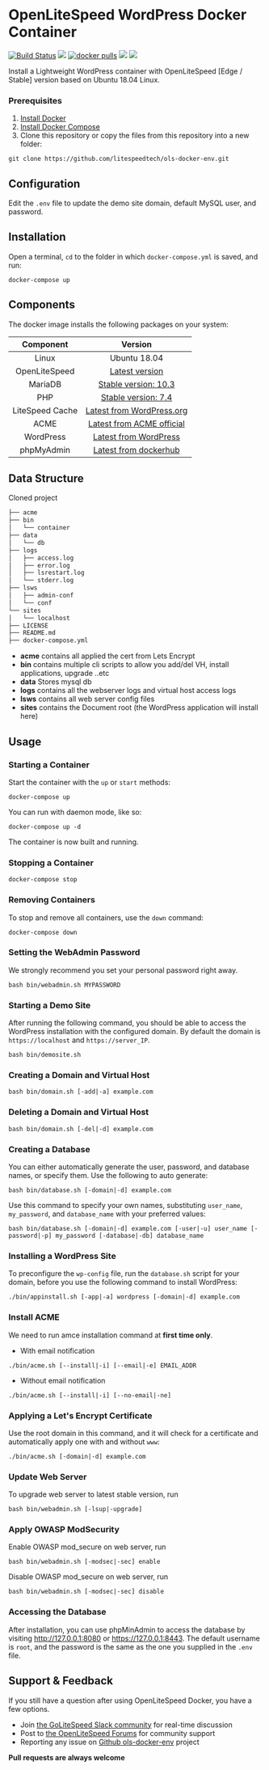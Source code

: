 # OpenLiteSpeed WordPress Docker Container
[![Build Status](https://travis-ci.com/litespeedtech/ols-docker-env.svg?branch=master)](https://hub.docker.com/r/litespeedtech/openlitespeed)
[<img src="https://img.shields.io/github/contributors/litespeedtech/ls-cloud-image.svg">](https://github.com/litespeedtech/ls-cloud-image/graphs/contributors) 
[![docker pulls](https://img.shields.io/docker/pulls/litespeedtech/openlitespeed?style=flat&color=blue)](https://hub.docker.com/r/litespeedtech/openlitespeed)
[<img src="https://img.shields.io/badge/slack-LiteSpeed-blue.svg?logo=slack">](litespeedtech.com/slack) 
[<img src="https://img.shields.io/twitter/follow/litespeedtech.svg?label=Follow&style=social">](https://twitter.com/litespeedtech)

Install a Lightweight WordPress container with OpenLiteSpeed [Edge / Stable] version based on Ubuntu 18.04 Linux.

### Prerequisites
1. [Install Docker](https://www.docker.com/)
2. [Install Docker Compose](https://docs.docker.com/compose/)
3. Clone this repository or copy the files from this repository into a new folder:
```
git clone https://github.com/litespeedtech/ols-docker-env.git
```

## Configuration
Edit the `.env` file to update the demo site domain, default MySQL user, and password.

## Installation
Open a terminal, `cd` to the folder in which `docker-compose.yml` is saved, and run:
```
docker-compose up
```

## Components
The docker image installs the following packages on your system:

|Component|Version|
| :-------------: | :-------------: |
|Linux|Ubuntu 18.04|
|OpenLiteSpeed|[Latest version](https://openlitespeed.org/downloads/)|
|MariaDB|[Stable version: 10.3](https://hub.docker.com/_/mariadb)|
|PHP|[Stable version: 7.4](http://rpms.litespeedtech.com/debian/)|
|LiteSpeed Cache|[Latest from WordPress.org](https://wordpress.org/plugins/litespeed-cache/)|
|ACME|[Latest from ACME official](https://github.com/acmesh-official/get.acme.sh)|
|WordPress|[Latest from WordPress](https://wordpress.org/download/)|
|phpMyAdmin|[Latest from dockerhub](https://hub.docker.com/r/bitnami/phpmyadmin/)|

## Data Structure
Cloned project 
```bash
├── acme
├── bin
│   └── container
├── data
│   └── db
├── logs
│   ├── access.log
│   ├── error.log
│   ├── lsrestart.log
│   └── stderr.log
├── lsws
│   ├── admin-conf
│   └── conf
└── sites
│   └── localhost
├── LICENSE
├── README.md
├── docker-compose.yml
```
  * **acme**  contains all applied the cert from Lets Encrypt
  * **bin**   contains multiple cli scripts to allow you add/del VH, install applications, upgrade ..etc 
  * **data**  Stores mysql db
  * **logs**  contains all the webserver logs and virtual host access logs
  * **lsws**  contains all web server config files
  * **sites** contains the Document root (the WordPress application will install here)

## Usage
### Starting a Container
Start the container with the `up` or `start` methods:
```
docker-compose up
```
You can run with daemon mode, like so:
```
docker-compose up -d
```
The container is now built and running. 

### Stopping a Container
```
docker-compose stop
```
### Removing Containers
To stop and remove all containers, use the `down` command:
```
docker-compose down
```
### Setting the WebAdmin Password
We strongly recommend you set your personal password right away.
```
bash bin/webadmin.sh MYPASSWORD
```
### Starting a Demo Site
After running the following command, you should be able to access the WordPress installation with the configured domain. By default the domain is `https://localhost` and `https://server_IP`.
```
bash bin/demosite.sh
```
### Creating a Domain and Virtual Host
```
bash bin/domain.sh [-add|-a] example.com
```
### Deleting a Domain and Virtual Host
```
bash bin/domain.sh [-del|-d] example.com
```
### Creating a Database
You can either automatically generate the user, password, and database names, or specify them. Use the following to auto generate:
```
bash bin/database.sh [-domain|-d] example.com
```
Use this command to specify your own names, substituting `user_name`, `my_password`, and `database_name` with your preferred values:
```
bash bin/database.sh [-domain|-d] example.com [-user|-u] user_name [-password|-p] my_password [-database|-db] database_name
```
### Installing a WordPress Site
To preconfigure the `wp-config` file, run the `database.sh` script for your domain, before you use the following command to install WordPress:
```
./bin/appinstall.sh [-app|-a] wordpress [-domain|-d] example.com
```

### Install ACME 
We need to run amce installation command at **first time only**. 
*  With email notification
```
./bin/acme.sh [--install|-i] [--email|-e] EMAIL_ADDR
```
*  Without email notification
```
./bin/acme.sh [--install|-i] [--no-email|-ne]
```
### Applying a Let's Encrypt Certificate
Use the root domain in this command, and it will check for a certificate and automatically apply one with and without `www`:
```
./bin/acme.sh [-domain|-d] example.com
```
### Update Web Server
To upgrade web server to latest stable version, run
```
bash bin/webadmin.sh [-lsup|-upgrade]
```

### Apply OWASP ModSecurity
Enable OWASP mod_secure on web server, run 
```
bash bin/webadmin.sh [-modsec|-sec] enable
```
Disable OWASP mod_secure on web server, run 
```
bash bin/webadmin.sh [-modsec|-sec] disable
```
### Accessing the Database
After installation, you can use phpMinAdmin to access the database by visiting http://127.0.0.1:8080 or https://127.0.0.1:8443. The default username is `root`, and the password is the same as the one you supplied in the `.env` file.

## Support & Feedback
If you still have a question after using OpenLiteSpeed Docker, you have a few options.
* Join [the GoLiteSpeed Slack community](litespeedtech.com/slack) for real-time discussion
* Post to [the OpenLiteSpeed Forums](https://forum.openlitespeed.org/) for community support
* Reporting any issue on [Github ols-docker-env](https://github.com/litespeedtech/ols-docker-env/issues) project

**Pull requests are always welcome** 
